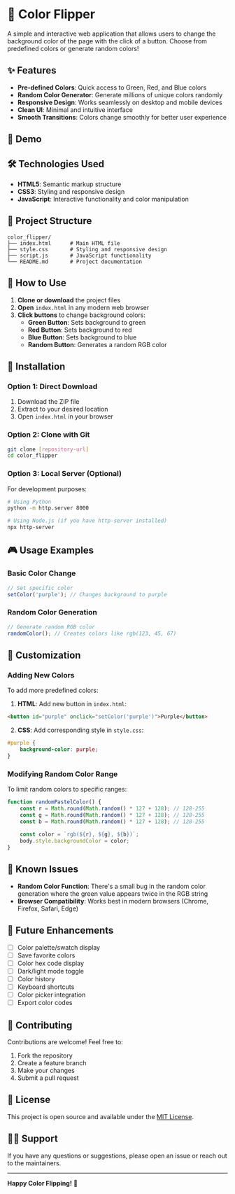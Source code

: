 # 🎨 Color Flipper

A simple and interactive web application that allows users to change the background color of the page with the click of a button. Choose from predefined colors or generate random colors!

## ✨ Features

- **Pre-defined Colors**: Quick access to Green, Red, and Blue colors
- **Random Color Generator**: Generate millions of unique colors randomly
- **Responsive Design**: Works seamlessly on desktop and mobile devices
- **Clean UI**: Minimal and intuitive interface
- **Smooth Transitions**: Colors change smoothly for better user experience

## 🚀 Demo


## 🛠️ Technologies Used

- **HTML5**: Semantic markup structure
- **CSS3**: Styling and responsive design
- **JavaScript**: Interactive functionality and color manipulation

## 📁 Project Structure

```
color_flipper/
├── index.html      # Main HTML file
├── style.css       # Styling and responsive design
├── script.js       # JavaScript functionality
└── README.md       # Project documentation
```

## 🎯 How to Use

1. **Clone or download** the project files
2. **Open** `index.html` in any modern web browser
3. **Click buttons** to change background colors:
   - **Green Button**: Sets background to green
   - **Red Button**: Sets background to red
   - **Blue Button**: Sets background to blue
   - **Random Button**: Generates a random RGB color

## 🔧 Installation

### Option 1: Direct Download
1. Download the ZIP file
2. Extract to your desired location
3. Open `index.html` in your browser

### Option 2: Clone with Git
```bash
git clone [repository-url]
cd color_flipper
```

### Option 3: Local Server (Optional)
For development purposes:
```bash
# Using Python
python -m http.server 8000

# Using Node.js (if you have http-server installed)
npx http-server
```

## 🎮 Usage Examples

### Basic Color Change
```javascript
// Set specific color
setColor('purple'); // Changes background to purple
```

### Random Color Generation
```javascript
// Generate random RGB color
randomColor(); // Creates colors like rgb(123, 45, 67)
```

## 🎨 Customization

### Adding New Colors
To add more predefined colors:

1. **HTML**: Add new button in `index.html`:
```html
<button id="purple" onclick="setColor('purple')">Purple</button>
```

2. **CSS**: Add corresponding style in `style.css`:
```css
#purple {
    background-color: purple;
}
```

### Modifying Random Color Range
To limit random colors to specific ranges:

```javascript
function randomPastelColor() {
    const r = Math.round(Math.random() * 127 + 128); // 128-255
    const g = Math.round(Math.random() * 127 + 128); // 128-255
    const b = Math.round(Math.random() * 127 + 128); // 128-255
    
    const color = `rgb(${r}, ${g}, ${b})`;
    body.style.backgroundColor = color;
}
```

## 🐛 Known Issues

- **Random Color Function**: There's a small bug in the random color generation where the green value appears twice in the RGB string
- **Browser Compatibility**: Works best in modern browsers (Chrome, Firefox, Safari, Edge)

## 🔮 Future Enhancements

- [ ] Color palette/swatch display
- [ ] Save favorite colors
- [ ] Color hex code display
- [ ] Dark/light mode toggle
- [ ] Color history
- [ ] Keyboard shortcuts
- [ ] Color picker integration
- [ ] Export color codes

## 🤝 Contributing

Contributions are welcome! Feel free to:
1. Fork the repository
2. Create a feature branch
3. Make your changes
4. Submit a pull request

## 📄 License

This project is open source and available under the [MIT License](LICENSE).

## 🙋‍♂️ Support

If you have any questions or suggestions, please open an issue or reach out to the maintainers.

---

**Happy Color Flipping!** 🌈
